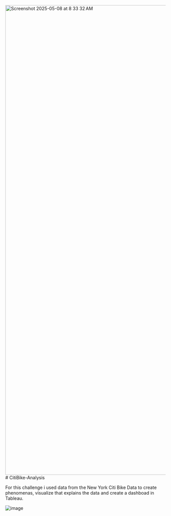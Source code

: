 <img width="1474" alt="Screenshot 2025-05-08 at 8 33 32 AM" src="https://github.com/user-attachments/assets/088ce581-880b-49ef-a7b1-05c2f1d4eaeb" /># CitiBike-Analysis

For this challenge i used data from the New York Citi Bike Data to create phenomenas, 
visualize that explains the data and create a dashboad in Tableau.

![image](https://github.com/user-attachments/assets/89f087c0-5459-4824-9839-45de2a1f82d5)

